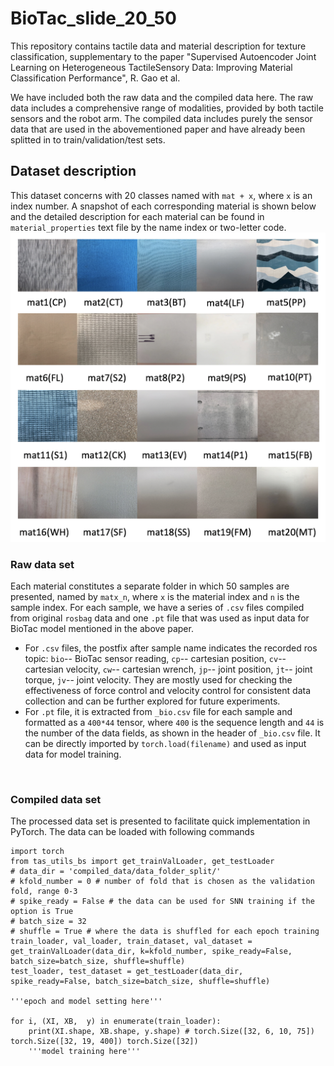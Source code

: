 # BioTac_slide_20_50
This repository contains tactile data and material description for texture classification, supplementary to the paper "Supervised  Autoencoder  Joint  Learning  on  Heterogeneous  TactileSensory  Data:  Improving  Material  Classification  Performance", R. Gao et al.

We have included both the raw data and the compiled data here. The raw data includes a comprehensive range of modalities, provided by both tactile sensors and the robot arm. The compiled data includes purely the sensor data that are used in the abovementioned paper and have already been splitted in to train/validation/test sets.

## Dataset description
This dataset concerns with 20 classes named with `mat + x`, where `x` is an index number. A snapshot of each corresponding material is shown below and the detailed description for each material can be found in `material_properties` text file by the name index or two-letter code.
![material_snaposhots](matx_collage.png "Snapshots of 20 materials")
<br/>

### Raw data set
Each material constitutes a separate folder in which 50 samples are presented, named by `matx_n`, where `x` is the material index and `n` is the sample index. For each sample, we have a series of `.csv` files compiled from original `rosbag` data and one `.pt` file that was used as input data for BioTac model mentioned in the above paper. <br/>
* For `.csv` files, the postfix after sample name indicates the recorded ros topic: `bio`-- BioTac sensor reading, `cp`-- cartesian position, `cv`-- cartesian velocity, `cw`-- cartesian wrench, `jp`-- joint position, `jt`-- joint torque, `jv`-- joint velocity. They are mostly used for checking the effectiveness of force control and velocity control for consistent data collection and can be further explored for future experiments.
* For `.pt` file, it is extracted from `_bio.csv` file for each sample and formatted as a `400*44` tensor, where `400` is the sequence length and `44` is the number of the data fields, as shown in the header of `_bio.csv` file. It can be directly imported by `torch.load(filename)` and used as input data for model training.
<br/>

### Compiled data set
The processed data set is presented to facilitate quick implementation in PyTorch. The data can be loaded with following commands
```
import torch
from tas_utils_bs import get_trainValLoader, get_testLoader
# data_dir = 'compiled_data/data_folder_split/'
# kfold_number = 0 # number of fold that is chosen as the validation fold, range 0-3
# spike_ready = False # the data can be used for SNN training if the option is True
# batch_size = 32
# shuffle = True # where the data is shuffled for each epoch training 
train_loader, val_loader, train_dataset, val_dataset = get_trainValLoader(data_dir, k=kfold_number, spike_ready=False, batch_size=batch_size, shuffle=shuffle)
test_loader, test_dataset = get_testLoader(data_dir, spike_ready=False, batch_size=batch_size, shuffle=shuffle)

'''epoch and model setting here'''

for i, (XI, XB,  y) in enumerate(train_loader):
    print(XI.shape, XB.shape, y.shape) # torch.Size([32, 6, 10, 75]) torch.Size([32, 19, 400]) torch.Size([32])
    '''model training here'''

```



